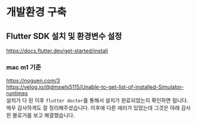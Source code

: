 # 개발환경 구축

## Flutter SDK 설치 및 환경변수 설정

https://docs.flutter.dev/get-started/install

### mac m1 기준

https://noguen.com/3<br/>
https://velog.io/@dmswls5115/Unable-to-get-list-of-installed-Simulator-runtimes<br/>
설치가 다 된 이후 `flutter doctor`를 통해서 설치가 완료되었는지 확인하면 됩니다.  
매우 감사하게도 잘 정리해주셨습니다. 이후에 다른 에러가 있었는데 그것은 야래 감사한 블로거를 보고 해결했습니다.
